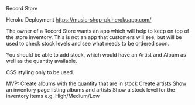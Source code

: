Record Store

Heroku Deployment https://music-shop-pk.herokuapp.com/

The owner of a Record Store wants an app which will help to keep on top of the store inventory. This is not an app that customers will see, but will be used to check stock levels and see what needs to be ordered soon.

You should be able to add stock, which would have an Artist and Album as well as the quantity available.

CSS styling only to be used.

MVP:
Create albums with the quantity that are in stock
Create artists
Show an inventory page listing albums and artists
Show a stock level for the inventory items e.g. High/Medium/Low
